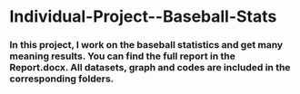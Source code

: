 # Individual-Project--Baseball-Stats
### In this project, I work on the baseball statistics and get many meaning results. You can find the full report in the Report.docx. All datasets, graph and codes are included in the corresponding folders.
